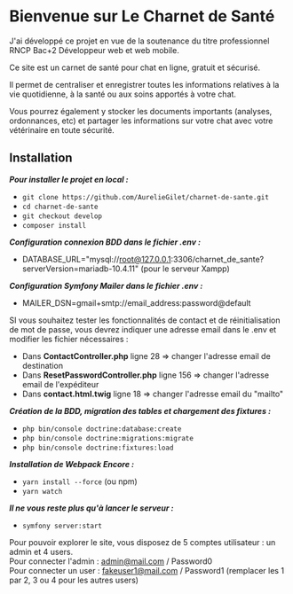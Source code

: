 # Bienvenue sur Le Charnet de Santé

J'ai développé ce projet en vue de la soutenance du titre professionnel RNCP Bac+2 Développeur web et web mobile.

Ce site est un carnet de santé pour chat en ligne, gratuit et sécurisé.

Il permet de centraliser et enregistrer toutes les informations relatives à la vie quotidienne, à la santé ou aux soins apportés à votre chat.

Vous pourrez également y stocker les documents importants (analyses, ordonnances, etc) et partager les informations sur votre chat avec votre vétérinaire en toute sécurité.

## Installation

__*Pour installer le projet en local :*__
* `git clone https://github.com/AurelieGilet/charnet-de-sante.git`
* `cd charnet-de-sante`
* `git checkout develop`
* `composer install`

__*Configuration connexion BDD dans le fichier .env :*__
* DATABASE_URL="mysql://root@127.0.0.1:3306/charnet_de_sante?serverVersion=mariadb-10.4.11" (pour le serveur Xampp)

__*Configuration Symfony Mailer dans le fichier .env :*__
* MAILER_DSN=gmail+smtp://email_address:password@default

SI vous souhaitez tester les fonctionnalités de contact et de réinitialisation de mot de passe, vous devrez indiquer une adresse email dans le .env et modifier les fichier nécessaires :
- Dans **ContactController.php** ligne 28 => changer l'adresse email de destination
- Dans **ResetPasswordController.php** ligne 156 => changer l'adresse email de l'expéditeur
- Dans **contact.html.twig** ligne 18 => changer l'adresse email du "mailto"

__*Création de la BDD, migration des tables et chargement des fixtures :*__
* `php bin/console doctrine:database:create`
* `php bin/console doctrine:migrations:migrate`
* `php bin/console doctrine:fixtures:load`

__*Installation de Webpack Encore :*__
* `yarn install --force` (ou npm)
* `yarn watch`

__*Il ne vous reste plus qu'à lancer le serveur :*__
* `symfony server:start`

Pour pouvoir explorer le site, vous disposez de 5 comptes utilisateur : un admin et 4 users.  
Pour connecter l'admin : admin@mail.com / Password0  
Pour connecter un user : fakeuser1@mail.com / Password1 (remplacer les 1 par 2, 3 ou 4 pour les autres users)  
